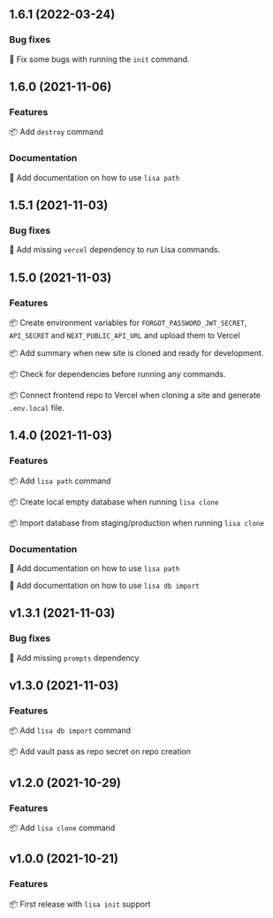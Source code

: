 ## 1.6.1 (2022-03-24)
### Bug fixes
🐛 Fix some bugs with running the `init` command.

## 1.6.0 (2021-11-06)
### Features
📦 Add `destroy` command

### Documentation
📝 Add documentation on how to use `lisa path`

## 1.5.1 (2021-11-03)
### Bug fixes
🐛 Add missing `vercel` dependency to run Lisa commands.

## 1.5.0 (2021-11-03)
### Features
📦 Create environment variables for `FORGOT_PASSWORD_JWT_SECRET`, `API_SECRET` and `NEXT_PUBLIC_API_URL` and upload them to Vercel

📦 Add summary when new site is cloned and ready for development.

📦 Check for dependencies before running any commands.

📦 Connect frontend repo to Vercel when cloning a site and generate `.env.local` file.

## 1.4.0 (2021-11-03)
### Features
📦 Add `lisa path` command

📦 Create local empty database when running `lisa clone`

📦 Import database from staging/production when running `lisa clone`

### Documentation
📝 Add documentation on how to use `lisa path`

📝 Add documentation on how to use `lisa db import`

## v1.3.1 (2021-11-03)
### Bug fixes
🐛 Add missing `prompts` dependency

## v1.3.0 (2021-11-03)
### Features
📦 Add `lisa db import` command

📦 Add vault pass as repo secret on repo creation

## v1.2.0 (2021-10-29)
### Features
📦 Add `lisa clone` command

## v1.0.0 (2021-10-21)
### Features
📦 First release with `lisa init` support
